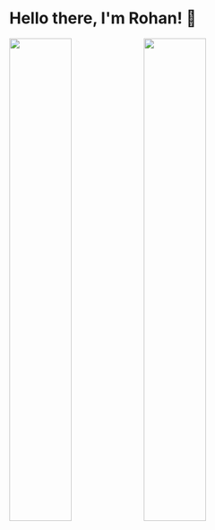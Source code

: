 # Hello there, I'm Rohan! 👋

<img align="left" width="47%" src="https://github-readme-stats.vercel.app/api?username=RohanGorla&show_icons=true&theme=radical" />

<img align="left" width="47%" src="https://github-readme-stats.vercel.app/api/top-langs/?username=RohanGorla&hide_progress=true" />
